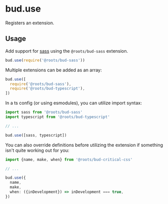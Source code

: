 # bud.use

Registers an extension.

## Usage

Add support for [sass](https://sass-lang.com) using the `@roots/bud-sass` extension.

```js
bud.use(require('@roots/bud-sass'))
```

Multiple extensions can be added as an array:

```js
bud.use([
  require('@roots/bud-sass'),
  require('@roots/bud-typescript'),
])
```

In a ts config (or using esmodules), you can utilize import syntax:

```ts
import sass from '@roots/bud-sass'
import typescript from '@roots/bud-typescript'

// ...

bud.use([sass, typescript])
```

You can also override definitions before utilizing the extension if something isn't quite working out for you:

```ts
import {name, make, when} from '@roots/bud-critical-css'

// ...

bud.use({
  name,
  make,
  when: ({inDevelopment}) => inDevelopment === true,
})
```
